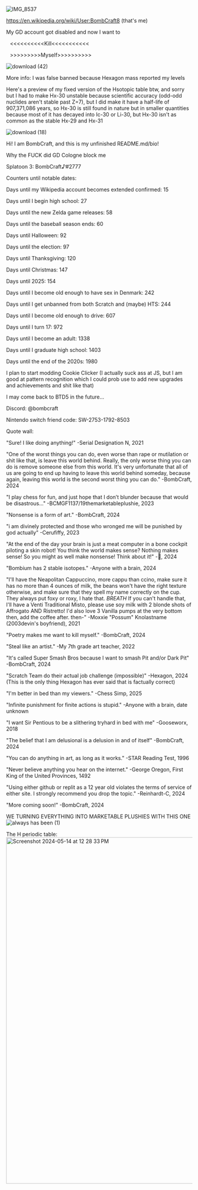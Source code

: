 ![IMG_8537](https://github.com/ImmediateMurderProfessionals/ImmediateMurderProfessionals/assets/156855194/26442d0f-657d-4296-abfe-24cf11f0244a)

https://en.wikipedia.org/wiki/User:BombCraft8 (that's me)

My GD account got disabled and now I want to

⠀<<<<<<<<<<Kill<<<<<<<<<<<

⠀>>>>>>>>>Myself>>>>>>>>>>

![download (42)](https://github.com/ImmediateMurderProfessionals/ImmediateMurderProfessionals/assets/156855194/d9f19fe9-cfab-45d1-a92a-6474943a1277)

More info: I was false banned because Hexagon mass reported my levels

Here's a preview of my fixed version of the Hsotopic table btw, and sorry but I had to make Hx-30 unstable because scientific accuracy (odd-odd nuclides aren't stable past Z=7), but I did make it have a half-life of 907,371,086 years, so Hx-30 is still found in nature but in smaller quantities because most of it has decayed into Ic-30 or Li-30, but Hx-30 isn't as common as the stable Hx-29 and Hx-31

![download (18)](https://github.com/ImmediateMurderProfessionals/ImmediateMurderProfessionals/assets/156855194/c1f835a7-1bb7-4ed7-b29e-16e13446df39)

Hi! I am BombCraft, and this is my unfinished README.md/bio!

Why the FUCK did GD Cologne block me

Splatoon 3: BombCraft♪#2777

Counters until notable dates:

Days until my Wikipedia account becomes extended confirmed: 15

Days until I begin high school: 27

Days until the new Zelda game releases: 58

Days until the baseball season ends: 60

Days until Halloween: 92

Days until the election: 97

Days until Thanksgiving: 120

Days until Christmas: 147

Days until 2025: 154

Days until I become old enough to have sex in Denmark: 242

Days until I get unbanned from both Scratch and (maybe) HTS: 244

Days until I become old enough to drive: 607

Days until I turn 17: 972

Days until I become an adult: 1338

Days until I graduate high school: 1403

Days until the end of the 2020s: 1980

I plan to start modding Cookie Clicker (I actually suck ass at JS, but I am good at pattern recognition which I could prob use to add new upgrades and achievements and shit like that)

I may come back to BTD5 in the future...

Discord: @bombcraft

Nintendo switch friend code: SW-2753-1792-8503

Quote wall:

"Sure! I like doing anything!" -Serial Designation N, 2021

"One of the worst things you can do, even worse than rape or mutilation or shit like that, is leave this world behind. Really, the only worse thing you can do is remove someone else from this world. It's very unfortunate that all of us are going to end up having to leave this world behind someday, because again, leaving this world is the second worst thing you can do." -BombCraft, 2024

"I play chess for fun, and just hope that I don’t blunder because that would be disastrous..." -BCMGF1137/19themarketableplushie, 2023

"Nonsense is a form of art." -BombCraft, 2024

"i am divinely protected and those who wronged me will be punished by god actually" -Cerufiffy, 2023

"At the end of the day your brain is just a meat computer in a bone cockpit piloting a skin robot! You think the world makes sense? Nothing makes sense! So you might as well make nonsense! Think about it!" -🥚, 2024

"Bombium has 2 stable isotopes." -Anyone with a brain, 2024

"I'll have the Neapolitan Cappuccino, more cappu than ccino, make sure it has no more than 4 ounces of milk, the beans won't have the right texture otherwise, and make sure that they spell my name correctly on the cup. They always put foxy or roxy, I hate that. *BREATH* If you can't handle that, I'll have a Venti Traditional Misto, please use soy milk with 2 blonde shots of Affrogato AND Ristretto! I'd also love 3 Vanilla pumps at the very bottom then, add the coffee after. then-" -Moxxie "Possum" Knolastname (2003devin's boyfriend), 2021

"Poetry makes me want to kill myself." -BombCraft, 2024

"Steal like an artist." -My 7th grade art teacher, 2022

"It's called Super Smash Bros because I want to smash Pit and/or Dark Pit" -BombCraft, 2024

"Scratch Team do their actual job challenge (impossible)" -Hexagon, 2024 (This is the only thing Hexagon has ever said that is factually correct)

"I'm better in bed than my viewers." -Chess Simp, 2025

"Infinite punishment for finite actions is stupid." -Anyone with a brain, date unknown

"I want Sir Pentious to be a slithering tryhard in bed with me" -Gooseworx, 2018

"The belief that I am delusional is a delusion in and of itself" -BombCraft, 2024

"You can do anything in art, as long as it works." -STAR Reading Test, 1996

"Never believe anything you hear on the internet." -George Oregon, First King of the United Provinces, 1492

"Using either github or replit as a 12 year old violates the terms of service of either site. I strongly recommend you drop the topic." -Reinhardt-C, 2024

"More coming soon!" -BombCraft, 2024

WE TURNING EVERYTHING INTO MARKETABLE PLUSHIES WITH THIS ONE
![always has been (1)](https://github.com/ImmediateMurderProfessionals/ImmediateMurderProfessionals/assets/156855194/552ff90f-4c40-45e4-8db7-d5d8b9d9c68f)

The H periodic table:
<img width="937" alt="Screenshot 2024-05-14 at 12 28 33 PM" src="https://github.com/ImmediateMurderProfessionals/ImmediateMurderProfessionals/assets/156855194/815844cc-a233-409e-956d-af4fca237b91">
